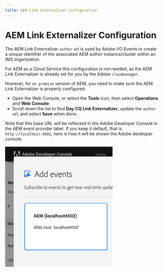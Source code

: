 ```yaml
---
title: AEM Link Externalizer Configuration
---
```


# AEM Link Externalizer Configuration

The AEM Link Externalizer `author` url is used by Adobe I/O Events to create a unique identifier of the associated AEM author instance/cluster within an IMS organization.

For AEM as a Cloud Service this configuration is not needed, as the AEM Link Externalizer is already set for you by the Adobe `cloudmanager`.

However, for `on premise` version of AEM, you need to make sure the AEM Link Externalizer is properly configured:

* Open the Web Console, or select the **Tools** icon, then select **Operations** and **Web Console**.
* Scroll down the list to find **Day CQ Link Externalizer**, update the `author` url, and select **Save** when done.

Note that this base URL will be reflected in the Adobe Developer Console in the AEM event provider label.
If you keep it default, that is `http://localhost:4502`, here is how it will be shown the Adobe developer console:

![AEM Web Console](../../../img/console_aem_locahost_event_provider.png "AEM Web Console")
